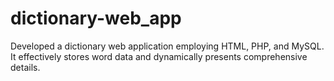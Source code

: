 ﻿# dictionary-web_app
Developed a dictionary web application employing HTML, PHP, and MySQL. It effectively stores word data and dynamically presents comprehensive details.
